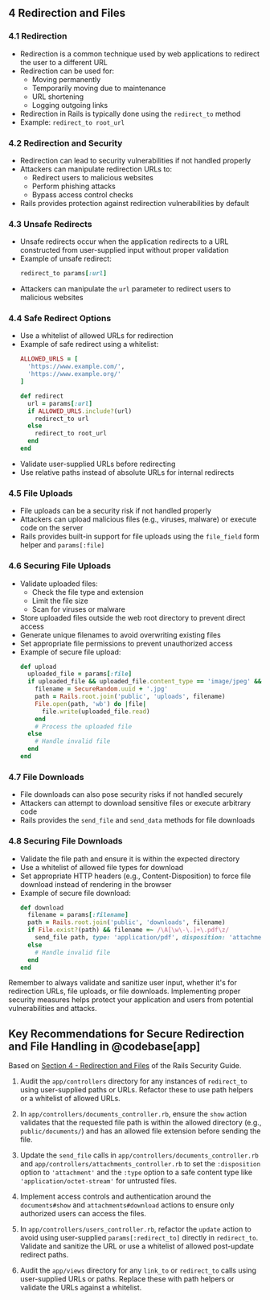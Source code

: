 ## 4 Redirection and Files

### 4.1 Redirection
- Redirection is a common technique used by web applications to redirect the user to a different URL
- Redirection can be used for:
  - Moving permanently
  - Temporarily moving due to maintenance
  - URL shortening
  - Logging outgoing links
- Redirection in Rails is typically done using the `redirect_to` method
- Example: `redirect_to root_url`

### 4.2 Redirection and Security
- Redirection can lead to security vulnerabilities if not handled properly
- Attackers can manipulate redirection URLs to:
  - Redirect users to malicious websites
  - Perform phishing attacks
  - Bypass access control checks
- Rails provides protection against redirection vulnerabilities by default

### 4.3 Unsafe Redirects
- Unsafe redirects occur when the application redirects to a URL constructed from user-supplied input without proper validation
- Example of unsafe redirect:
  ```ruby
  redirect_to params[:url]
  ```
- Attackers can manipulate the `url` parameter to redirect users to malicious websites

### 4.4 Safe Redirect Options
- Use a whitelist of allowed URLs for redirection
- Example of safe redirect using a whitelist:
  ```ruby
  ALLOWED_URLS = [
    'https://www.example.com/',
    'https://www.example.org/'
  ]

  def redirect
    url = params[:url]
    if ALLOWED_URLS.include?(url)
      redirect_to url
    else
      redirect_to root_url
    end
  end
  ```
- Validate user-supplied URLs before redirecting
- Use relative paths instead of absolute URLs for internal redirects

### 4.5 File Uploads
- File uploads can be a security risk if not handled properly
- Attackers can upload malicious files (e.g., viruses, malware) or execute code on the server
- Rails provides built-in support for file uploads using the `file_field` form helper and `params[:file]`

### 4.6 Securing File Uploads
- Validate uploaded files:
  - Check the file type and extension
  - Limit the file size
  - Scan for viruses or malware
- Store uploaded files outside the web root directory to prevent direct access
- Generate unique filenames to avoid overwriting existing files
- Set appropriate file permissions to prevent unauthorized access
- Example of secure file upload:
  ```ruby
  def upload
    uploaded_file = params[:file]
    if uploaded_file && uploaded_file.content_type == 'image/jpeg' && uploaded_file.size < 1.megabyte
      filename = SecureRandom.uuid + '.jpg'
      path = Rails.root.join('public', 'uploads', filename)
      File.open(path, 'wb') do |file|
        file.write(uploaded_file.read)
      end
      # Process the uploaded file
    else
      # Handle invalid file
    end
  end
  ```

### 4.7 File Downloads
- File downloads can also pose security risks if not handled securely
- Attackers can attempt to download sensitive files or execute arbitrary code
- Rails provides the `send_file` and `send_data` methods for file downloads

### 4.8 Securing File Downloads
- Validate the file path and ensure it is within the expected directory
- Use a whitelist of allowed file types for download
- Set appropriate HTTP headers (e.g., Content-Disposition) to force file download instead of rendering in the browser
- Example of secure file download:
  ```ruby
  def download
    filename = params[:filename]
    path = Rails.root.join('public', 'downloads', filename)
    if File.exist?(path) && filename =~ /\A[\w\-\.]+\.pdf\z/
      send_file path, type: 'application/pdf', disposition: 'attachment'
    else
      # Handle invalid file
    end
  end
  ```

Remember to always validate and sanitize user input, whether it's for redirection URLs, file uploads, or file downloads. Implementing proper security measures helps protect your application and users from potential vulnerabilities and attacks.

## Key Recommendations for Secure Redirection and File Handling in @codebase[app]
Based on [Section 4 - Redirection and Files](https://guides.rubyonrails.org/security.html#redirection-and-files) of the Rails Security Guide.

1. Audit the `app/controllers` directory for any instances of `redirect_to` using user-supplied paths or URLs. Refactor these to use path helpers or a whitelist of allowed URLs.

2. In `app/controllers/documents_controller.rb`, ensure the `show` action validates that the requested file path is within the allowed directory (e.g., `public/documents/`) and has an allowed file extension before sending the file.

3. Update the `send_file` calls in `app/controllers/documents_controller.rb` and `app/controllers/attachments_controller.rb` to set the `:disposition` option to `'attachment'` and the `:type` option to a safe content type like `'application/octet-stream'` for untrusted files.

4. Implement access controls and authentication around the `documents#show` and `attachments#download` actions to ensure only authorized users can access the files.

5. In `app/controllers/users_controller.rb`, refactor the `update` action to avoid using user-supplied `params[:redirect_to]` directly in `redirect_to`. Validate and sanitize the URL or use a whitelist of allowed post-update redirect paths.

6. Audit the `app/views` directory for any `link_to` or `redirect_to` calls using user-supplied URLs or paths. Replace these with path helpers or validate the URLs against a whitelist.

